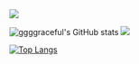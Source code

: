 <!-- https://github.com/kyechan99/capsule-render#color -->
<img align=center src="https://capsule-render.vercel.app/api?type=waving&color=0:EEFF00,100:a82da8&height=300&section=header&text=ggggraceful&fontSize=90"/>
<!-- <img align=center src="https://capsule-render.vercel.app/api?type=waving&color=auto&height=300&section=header&text=ggggraceful&fontSize=90"/>
 -->
 
<!-- <div align=center> -->

<br/>

<!-- https://github.com/anuraghazra/github-readme-stats -->
<!-- ![ggggraceful's GitHub stats](https://github-readme-stats.vercel.app/api?username=ggggraceful&show_icons=true&theme=tokyonight) -->
![ggggraceful's GitHub stats](https://github-readme-stats.vercel.app/api?username=ggggraceful&show_icons=true&theme=radical)
<img src="http://mazassumnida.wtf/api/v2/generate_badge?boj=ggggraceful">


[![Top Langs](https://github-readme-stats.vercel.app/api/top-langs/?username=ggggraceful&layout=compact)](https://github.com/anuraghazra/github-readme-stats)


